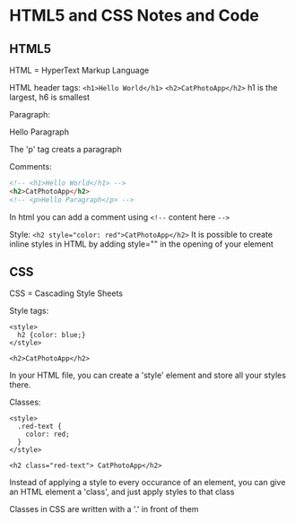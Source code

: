 # HTML5 and CSS Notes and Code

## HTML5
HTML = HyperText Markup Language

HTML header tags:
`<h1>Hello World</h1>`
`<h2>CatPhotoApp</h2>`
h1 is the largest, h6 is smallest

Paragraph:
<p>Hello Paragraph</p>
The 'p' tag creats a paragraph

Comments:
```html
<!-- <h1>Hello World</h1> -->
<h2>CatPhotoApp</h2>
<!-- <p>Hello Paragraph</p> -->
```
In html you can add a comment using `<!--` content here `-->`

Style:
`<h2 style="color: red">CatPhotoApp</h2>`
It is possible to create inline styles in HTML by adding
style="" in the opening of your element

## CSS
CSS = Cascading Style Sheets

Style tags:
```
<style>
  h2 {color: blue;}
</style>

<h2>CatPhotoApp</h2>
```
In your HTML file, you can create a 'style' element
and store all your styles there.

Classes:
```
<style>
  .red-text {
    color: red;
  }
</style>

<h2 class="red-text"> CatPhotoApp</h2>
```
Instead of applying a style to every occurance of an element, you can
give an HTML element a 'class', and just apply styles to that class

Classes in CSS are written with a '.' in front of them

